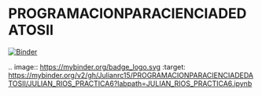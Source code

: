 # PROGRAMACIONPARACIENCIADEDATOSII

[![Binder](https://mybinder.org/badge_logo.svg)](https://mybinder.org/v2/gh/Julianrc15/PROGRAMACIONPARACIENCIADEDATOSII/JULIAN_RIOS_PRACTICA6?labpath=JULIAN_RIOS_PRACTICA6.ipynb)

.. image:: https://mybinder.org/badge_logo.svg
 :target: https://mybinder.org/v2/gh/Julianrc15/PROGRAMACIONPARACIENCIADEDATOSII/JULIAN_RIOS_PRACTICA6?labpath=JULIAN_RIOS_PRACTICA6.ipynb
